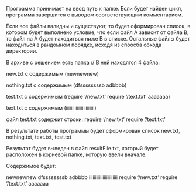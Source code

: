 Программа принимает на ввод путь к папке.
Если будет найден цикл, программа завершится с выводом соответствующим комментарием.

Если все файлы валидны и существуют, то будет сформирован список, в котором будет выполнено
условие, что если файл А зависит от файла В, то файл на А будет находиться ниже В в списке.
Остальные файлы будет находиться в рандомном порядке, исходя из споосба обхода директории.

В архиве с решением есть папка r/ 
В ней находятся 4 файла:

new.txt с содержимым
(newnewnew)

nothing.txt с содержимым
(dfssssssssb
adbbbb)

test.txt с содержимым
(require ‘/new.txt’
require ‘/text.txt’
aaaaaaa)

text.txt с содержимым
(iiiiiiiiiiiiiiiiiiiiiii)

файл test.txt содержит строки:
require ‘/new.txt’
require ‘/text.txt’

В результате работы программы будет сформирован список 
new.txt, nothing.txt, text.txt, test.txt  

Результат будет выведен в файл resultFile.txt, который будет расположен в корневой папке, которую
ввели вначале.

Содержимое будет:

newnewnew
dfssssssssb
adbbbb
iiiiiiiiiiiiiiiiiiiiiii
require ‘/new.txt’
require ‘/text.txt’
aaaaaaa





